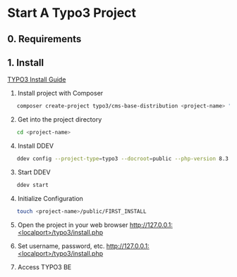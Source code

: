 # Start A Typo3 Project

## 0. Requirements

## 1. Install
[TYPO3 Install Guide](https://docs.typo3.org/m/typo3/tutorial-getting-started/12.4/en-us/Installation/Install.html#or-use-the-gui-installer-in-the-browser)

1. Install project with Composer
```bash
   composer create-project typo3/cms-base-distribution <project-name> "^12"
```

2. Get into the project directory
```bash
   cd <project-name>
```
   
4. Install DDEV
```bash
   ddev config --project-type=typo3 --docroot=public --php-version 8.3
```

3. Start DDEV
```bash
   ddev start
```

4. Initialize Configuration
```bash
   touch <project-name>/public/FIRST_INSTALL
```

5. Open the project in your web browser
   http://127.0.0.1:<localport>/typo3/install.php

6. Set username, password, etc.
   http://127.0.0.1:<localport>/typo3/install.php

7. Access TYPO3 BE
